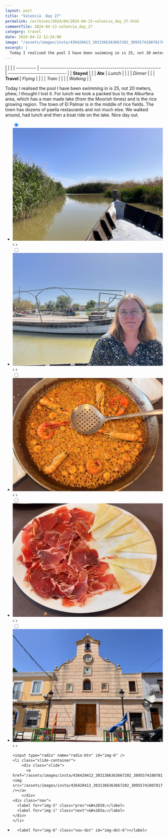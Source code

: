 ```yaml
---
layout: post
title: "Valencia  Day 27"
permalink: /archives/2024/04/2024-04-13-valencia_day_27.html
commentfile: 2024-04-13-valencia_day_27
category: travel
date: 2024-04-13 12:24:00
image: "/assets/images/insta/436420413_3031366363667202_309557418078176631_n_18132236209335362.jpg"
excerpt: |
  Today I realised the pool I have been swimming in is 25, not 20 meters, phew, I thought I lost it. For lunch we took a packed bus to the Alburfera area, which has a man made lake (from the Moorish times) and is the rice growing region. The town of El Palmar is in the middle of rice fields. The town has dozens of paella restaurants and not much else. We walked around, had lunch and then a boat ride on the lake. Nice day out.
---
```


|            |                                                              |
| ---------- | ------------------------------------------------------------ | ----------------------------- |
| **Stayed** |  |
| **Ate**    | _Lunch_                                                      |          |
|            | _Dinner_                                                     |          |
| **Travel** | _Flying_                                                     |          |
|            | _Train_                                                      |          |
|            | _Walking_                                                    |          |


Today I realised the pool I have been swimming in is 25, not 20 meters, phew, I thought I lost it. For lunch we took a packed bus to the Alburfera area, which has a man made lake (from the Moorish times) and is the rice growing region. The town of El Palmar is in the middle of rice fields. The town has dozens of paella restaurants and not much else. We walked around, had lunch and then a boat ride on the lake. Nice day out.


<ul class="slides">
    <input type="radio" name="radio-btn" id="img-1" checked="checked" />
    <li class="slide-container">
        <div class="slide">
          <a href="/assets/images/insta/436528038_344175931971546_1361305411049190784_n_18033211987749839.jpg"><img src="/assets/images/insta/436528038_344175931971546_1361305411049190784_n_18033211987749839.jpg" /></a>
        </div>
    <div class="nav">
      <label for="img-6" class="prev">&#x2039;</label>
      <label for="img-2" class="next">&#x203a;</label>
    </div>
    </li>
        <input type="radio" name="radio-btn" id="img-2"  />
    <li class="slide-container">
        <div class="slide">
          <a href="/assets/images/insta/436787336_1563929581199447_5219758391928654207_n_18023028421915849.jpg"><img src="/assets/images/insta/436787336_1563929581199447_5219758391928654207_n_18023028421915849.jpg" /></a>
        </div>
    <div class="nav">
      <label for="img-1" class="prev">&#x2039;</label>
      <label for="img-3" class="next">&#x203a;</label>
    </div>
    </li>
        <input type="radio" name="radio-btn" id="img-3"  />
    <li class="slide-container">
        <div class="slide">
          <a href="/assets/images/insta/436783171_3666764146920162_8842182586813515698_n_17977114397531238.jpg"><img src="/assets/images/insta/436783171_3666764146920162_8842182586813515698_n_17977114397531238.jpg" /></a>
        </div>
    <div class="nav">
      <label for="img-2" class="prev">&#x2039;</label>
      <label for="img-4" class="next">&#x203a;</label>
    </div>
    </li>
        <input type="radio" name="radio-btn" id="img-4"  />
    <li class="slide-container">
        <div class="slide">
          <a href="/assets/images/insta/436454610_1556482495130258_2116936431255108897_n_17928543824847556.jpg"><img src="/assets/images/insta/436454610_1556482495130258_2116936431255108897_n_17928543824847556.jpg" /></a>
        </div>
    <div class="nav">
      <label for="img-3" class="prev">&#x2039;</label>
      <label for="img-5" class="next">&#x203a;</label>
    </div>
    </li>
        <input type="radio" name="radio-btn" id="img-5"  />
    <li class="slide-container">
        <div class="slide">
          <a href="/assets/images/insta/436447297_1872187393230317_741875832783215092_n_17868017628053354.jpg"><img src="/assets/images/insta/436447297_1872187393230317_741875832783215092_n_17868017628053354.jpg" /></a>
        </div>
    <div class="nav">
      <label for="img-4" class="prev">&#x2039;</label>
      <label for="img-6" class="next">&#x203a;</label>
    </div>
    </li>
    
    <input type="radio" name="radio-btn" id="img-6" />
    <li class="slide-container">
        <div class="slide">
          <a href="/assets/images/insta/436420413_3031366363667202_309557418078176631_n_18132236209335362.jpg"><img src="/assets/images/insta/436420413_3031366363667202_309557418078176631_n_18132236209335362.jpg" /></a>
        </div>
    <div class="nav">
      <label for="img-5" class="prev">&#x2039;</label>
      <label for="img-1" class="next">&#x203a;</label>
    </div>
    </li>
			
<li class="nav-dots">
      <label for="img-1" class="nav-dot" id="img-dot-1"></label>
      <label for="img-2" class="nav-dot" id="img-dot-2"></label>
      <label for="img-3" class="nav-dot" id="img-dot-3"></label>
      <label for="img-4" class="nav-dot" id="img-dot-4"></label>
      <label for="img-5" class="nav-dot" id="img-dot-5"></label>

      <label for="img-6" class="nav-dot" id="img-dot-6"></label>

</li>
</ul>        
             

		